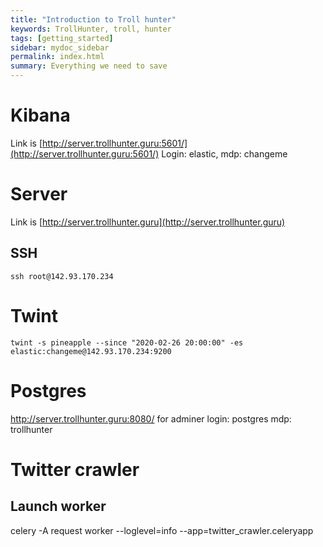 ```yaml
---
title: "Introduction to Troll hunter"
keywords: TrollHunter, troll, hunter
tags: [getting_started]
sidebar: mydoc_sidebar
permalink: index.html
summary: Everything we need to save
---
```



  

# Kibana

Link is [http://server.trollhunter.guru:5601/](http://server.trollhunter.guru:5601/)
Login: elastic, mdp: changeme

# Server

Link is [http://server.trollhunter.guru](http://server.trollhunter.guru)

## SSH
`ssh root@142.93.170.234`


# Twint

`twint -s pineapple --since "2020-02-26 20:00:00" -es elastic:changeme@142.93.170.234:9200`

# Postgres
http://server.trollhunter.guru:8080/ for adminer
login: postgres
mdp: trollhunter

# Twitter crawler
## Launch worker
  celery -A request worker --loglevel=info --app=twitter_crawler.celeryapp
